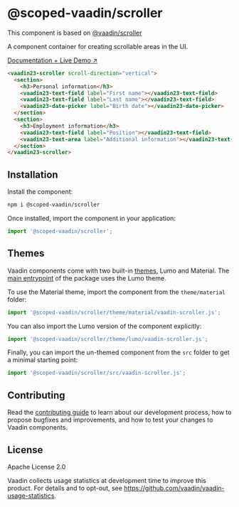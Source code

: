 # @scoped-vaadin/scroller

This component is based on [@vaadin/scroller](https://www.npmjs.com/package/@vaadin/scroller)

A component container for creating scrollable areas in the UI.

[Documentation + Live Demo ↗](https://vaadin.com/docs/latest/components/scroller)

```html
<vaadin23-scroller scroll-direction="vertical">
  <section>
    <h3>Personal information</h3>
    <vaadin23-text-field label="First name"></vaadin23-text-field>
    <vaadin23-text-field label="Last name"></vaadin23-text-field>
    <vaadin23-date-picker label="Birth date"></vaadin23-date-picker>
  </section>
  <section>
    <h3>Employment information</h3>
    <vaadin23-text-field label="Position"></vaadin23-text-field>
    <vaadin23-text-area label="Additional information"></vaadin23-text-area>
  </section>
</vaadin23-scroller>
```

## Installation

Install the component:

```sh
npm i @scoped-vaadin/scroller
```

Once installed, import the component in your application:

```js
import '@scoped-vaadin/scroller';
```

## Themes

Vaadin components come with two built-in [themes](https://vaadin.com/docs/latest/styling), Lumo and Material.
The [main entrypoint](https://github.com/vaadin/web-components/blob/master/packages/scroller/vaadin-scroller.js) of the package uses the Lumo theme.

To use the Material theme, import the component from the `theme/material` folder:

```js
import '@scoped-vaadin/scroller/theme/material/vaadin-scroller.js';
```

You can also import the Lumo version of the component explicitly:

```js
import '@scoped-vaadin/scroller/theme/lumo/vaadin-scroller.js';
```

Finally, you can import the un-themed component from the `src` folder to get a minimal starting point:

```js
import '@scoped-vaadin/scroller/src/vaadin-scroller.js';
```

## Contributing

Read the [contributing guide](https://vaadin.com/docs/latest/contributing/overview) to learn about our development process, how to propose bugfixes and improvements, and how to test your changes to Vaadin components.

## License

Apache License 2.0

Vaadin collects usage statistics at development time to improve this product.
For details and to opt-out, see https://github.com/vaadin/vaadin-usage-statistics.
